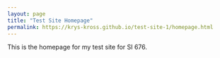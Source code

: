 ```yaml
---
layout: page
title: "Test Site Homepage"
permalink: https://krys-kross.github.io/test-site-1/homepage.html 
---
```


This is the homepage for my test site for SI 676. 
